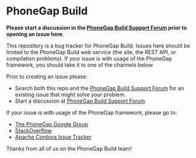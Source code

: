 PhoneGap Build 
=====

**Please start a discussion in the [PhoneGap Build Support Forum](https://forums.adobe.com/community/phonegap/build) prior to opening an issue here**.

This repository is a bug tracker for PhoneGap Build. Issues here should be limited to the PhoneGap Build web service (the site, the REST API, or compilation problems). If your issue is with usage of the PhoneGap framework, you should take it to one of the channels below.

Prior to creating an issue please:
- Search both this repo and the [PhoneGap Build Support Forum](https://forums.adobe.com/community/phonegap/build) for an existing issue that might solve your problem.
- Start a discussion at [PhoneGap Build Support Forum](https://forums.adobe.com/community/phonegap/build)

If your issue is with usage of the PhoneGap framework, please go to:
- [The PhoneGap Google Group](http://groups.google.com/group/phonegap)
- [StackOverflow](http://www.stackoverflow.com)
- [Apache Cordova Issue Tracker](https://issues.apache.org/jira/browse/CB)

Thanks from all of us on the PhoneGap Build team!

